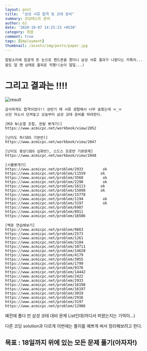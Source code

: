 ```yaml
---
layout: post
title:  "삼성 서류 합격 및 코테 준비"
summary: 코딩테스트 준비
author: GJ
date: '2020-10-07 14:25:23 +0530'
category: 취업
comment: true
tags: [Employment]
thumbnail: /assets/img/posts/paper.jpg
---
```


    알람소리에 힘겹게 뜬 눈으로 핸드폰을 켰더니 삼성 서류 결과가 나왔다는 카톡이...
    잠도 덜 깬 상태로 홈피로 직행!(손이 덜덜...)
#   그리고 결과는 !!!!

![result](https://drive.google.com/uc?export=view&id=1OVaZH7xUxh3YmubbE43FJfP4gPAO0cMF)

    감사하게도 합격이었다!! 상반기 때 서류 광탈해서 너무 슬펐는데 ㅠ_ㅠ
    쓰던 자소서 던져놓고 오늘부터 삼성 코테 준비를 하려한다.


```
[M과 N(순열 조합, 완탐 뽀개기)]
https://www.acmicpc.net/workbook/view/2052

[난이도 하(SDS 기본반)]
https://www.acmicpc.net/workbook/view/2047

[난이도 중상(SDS 심화반), 스드스 프로반 기본문제]
https://www.acmicpc.net/workbook/view/2048

[시뮬뽀개기]
https://www.acmicpc.net/problem/2933         ok
https://www.acmicpc.net/problem/11559       ok
https://www.acmicpc.net/problem/3568         ok
https://www.acmicpc.net/problem/2290         ok
https://www.acmicpc.net/problem/16113       ok
https://www.acmicpc.net/problem/15898       ok
https://www.acmicpc.net/problem/15778
https://www.acmicpc.net/problem/1194         ok
https://www.acmicpc.net/problem/3197         ok
https://www.acmicpc.net/problem/6987
https://www.acmicpc.net/problem/8911
https://www.acmicpc.net/problem/16506

[백준 연습해보기]
https://www.acmicpc.net/problem/9663
https://www.acmicpc.net/problem/2573
https://www.acmicpc.net/problem/1261
https://www.acmicpc.net/problem/3184
https://www.acmicpc.net/problem/10711
https://www.acmicpc.net/problem/14620
https://www.acmicpc.net/problem/4179
https://www.acmicpc.net/problem/3055
https://www.acmicpc.net/problem/1799
https://www.acmicpc.net/problem/9376
https://www.acmicpc.net/problem/14442
https://www.acmicpc.net/problem/2422
https://www.acmicpc.net/problem/2933
https://www.acmicpc.net/problem/16198
https://www.acmicpc.net/problem/16197
https://www.acmicpc.net/problem/3019
https://www.acmicpc.net/problem/2916
https://www.acmicpc.net/problem/3197
https://www.acmicpc.net/problem/12906
```

예전에 풀다 만 삼성 코테 대비 문제 List인데(어디서 퍼왔는지는 기억이...)

다른 코딩 solution과 다르게 이번에는 풀이를 예쁘게 써서 정리해보려고 한다.

## 목표 : 18일까지 위에 있는 모든 문제 풀기(아자자!)
